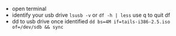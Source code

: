 - open terminal
- identify your usb drive
```lsusb -v``` or
```df -h | less``` use q to quit df
- dd to usb drive once identified
```dd bs=4M if=tails-i386-2.5.iso of=/dev/sdb && sync```
